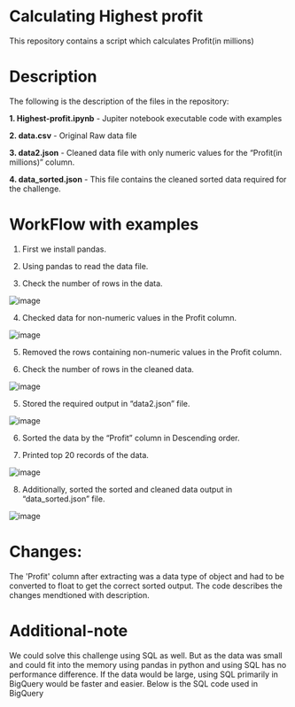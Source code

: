 # Calculating Highest profit 
This repository contains a script which calculates Profit(in millions)

# Description
The following is the description of the files in the repository:

**1. Highest-profit.ipynb** - Jupiter notebook executable code with examples

**2. data.csv** - Original Raw data file

**3. data2.json** - Cleaned data file with only numeric values for the “Profit(in millions)” column.

**4. data_sorted.json** - This file contains the cleaned sorted data required for the challenge.

# WorkFlow with examples
1. First we install pandas.

2. Using pandas to read the data file.

3. Check the number of rows in the data.

![image](https://user-images.githubusercontent.com/82992833/166964501-f280748e-1449-4d8b-8ba8-94a57578be12.png)

4. Checked data for non-numeric values in the Profit column.

![image](https://user-images.githubusercontent.com/82992833/166965128-24b01e16-cfc9-4ccf-982f-90f3a41af3f9.png)

5. Removed the rows containing non-numeric values in the Profit column.

6. Check the number of rows in the cleaned data.

![image](https://user-images.githubusercontent.com/82992833/166965099-583a4a7a-2b21-4eb7-b893-cfeb8d68da10.png)

5. Stored the required output in “data2.json” file.

![image](https://user-images.githubusercontent.com/82992833/166964884-144211e4-76bd-4163-a6a4-ff026286a4a6.png)

6. Sorted the data by the “Profit” column in Descending order.

7. Printed top 20 records of the data.

![image](https://user-images.githubusercontent.com/82992833/167268025-3dc7df81-8d53-48ef-ac44-f8d95598b9ff.png)

8. Additionally, sorted the sorted and cleaned data output in “data_sorted.json” file.

![image](https://user-images.githubusercontent.com/82992833/167268038-02da07ff-5890-4d52-b537-bae7cf097fad.png)

# Changes:
The 'Profit' column after extracting was a data type of object and had to be converted to float to get the correct sorted output.
The code describes the changes mendtioned with description.

# Additional-note
We could solve this challenge using SQL as well. But as the data was small and could fit into the memory using pandas in python and using SQL has no performance difference. If the data would be large, using SQL primarily in BigQuery would be faster and easier.
Below is the SQL code used in BigQuery
